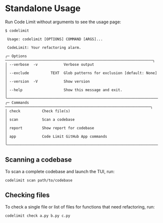 # Standalone Usage

Run Code Limit without arguments to see the usage page:

```shell
$ codelimit

 Usage: codelimit [OPTIONS] COMMAND [ARGS]...

 CodeLimit: Your refactoring alarm.

╭─ Options ────────────────────────────────────────────────────────────────────╮
│ --verbose  -v            Verbose output                                      │
│ --exclude          TEXT  Glob patterns for exclusion [default: None]         │
│ --version  -V            Show version                                        │
│ --help                   Show this message and exit.                         │
╰──────────────────────────────────────────────────────────────────────────────╯
╭─ Commands ───────────────────────────────────────────────────────────────────╮
│ check          Check file(s)                                                 │
│ scan           Scan a codebase                                               │
│ report         Show report for codebase                                      │
│ app            Code Limit GitHub App commands                                │
╰──────────────────────────────────────────────────────────────────────────────╯
```

## Scanning a codebase

To scan a complete codebase and launch the TUI, run:

```shell
codelimit scan path/to/codebase
```

<div id="scan.cast" style="z-index: 1; position: relative;"></div>
<script>
  window.onload = function(){
    AsciinemaPlayer.create('/assets/scan.cast', document.getElementById('scan.cast'));
}
</script>

## Checking files

To check a single file or list of files for functions that need refactoring,
run:

```shell
codelimit check a.py b.py c.py
```
